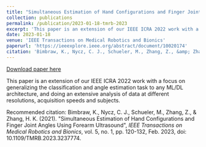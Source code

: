 ```yaml
---
title: "Simultaneous Estimation of Hand Configurations and Finger Joint Angles Using Forearm Ultrasound"
collection: publications
permalink: /publication/2023-01-18-tmrb-2023
excerpt: 'This paper is an extension of our IEEE ICRA 2022 work with a focus on generalizing the classification and angle estimation task to any ML/DL architecture, and doing an extensive analysis of data at different resolutions, acquisition speeds and subjects.'
date: 2023-01-18
venue: 'IEEE Transactions on Medical Robotics and Bionics'
paperurl: 'https://ieeexplore.ieee.org/abstract/document/10020174'
citation: 'Bimbraw, K., Nycz, C. J., Schueler, M., Zhang, Z., &amp; Zhang, H. K. (2021). &quot;Simultaneous Estimation of Hand Configurations and Finger Joint Angles Using Forearm Ultrasound&quot;, <i>IEEE Transactions on Medical Robotics and Bionics</i>, vol. 5, no. 1, pp. 120-132, Feb. 2023, doi: 10.1109/TMRB.2023.3237774.'
---
```


<a href='https://ieeexplore.ieee.org/abstract/document/10020174'>Download paper here</a>

This paper is an extension of our IEEE ICRA 2022 work with a focus on generalizing the classification and angle estimation task to any ML/DL architecture, and doing an extensive analysis of data at different resolutions, acquisition speeds and subjects.

Recommended citation: Bimbraw, K., Nycz, C. J., Schueler, M., Zhang, Z., & Zhang, H. K. (2021). "Simultaneous Estimation of Hand Configurations and Finger Joint Angles Using Forearm Ultrasound", <i>IEEE Transactions on Medical Robotics and Bionics</i>, vol. 5, no. 1, pp. 120-132, Feb. 2023, doi: 10.1109/TMRB.2023.3237774.